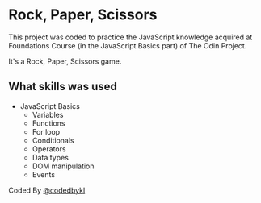 # Rock, Paper, Scissors

This project was coded to practice the JavaScript knowledge acquired at Foundations Course (in the JavaScript Basics part) of The Odin Project.

It's a Rock, Paper, Scissors game.

## What skills was used

- JavaScript Basics
  - Variables
  - Functions
  - For loop
  - Conditionals
  - Operators
  - Data types
  - DOM manipulation
  - Events

Coded By [@codedbykl](https://www.github.com/codedbykl)
